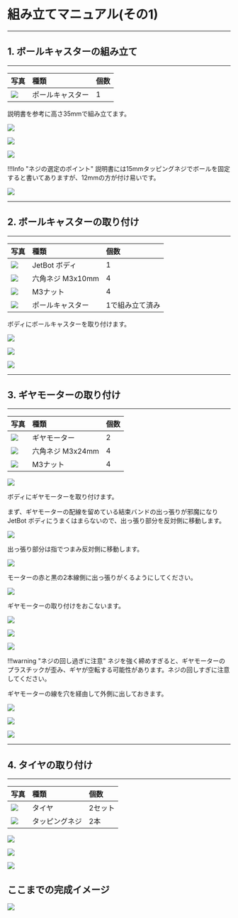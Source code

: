 # 組み立てマニュアル(その1)

<hr>

## 1. ボールキャスターの組み立て

<hr>

|写真|種類|個数|
|:--|:--|:--|
|![](./img/front_mini001.jpg)|ポールキャスター|1|

説明書を参考に高さ35mmで組み立てます。

![](./img/front001.jpg)

![](./img/front002.jpg)

![](./img/front003.jpg)

!!!Info "ネジの選定のポイント"
	説明書には15mmタッピングネジでボールを固定すると書いてありますが、12mmの方が付け易いです。

![](./img/front004.jpg)

<hr>

## 2. ボールキャスターの取り付け

<hr>

|写真|種類|個数|
|:--|:--|:--|
|![](./img/front_mount_mini001.jpg)|JetBot ボディ|1|
|![](./img/front_mount_mini003.jpg)|六角ネジ M3x10mm|4|
|![](./img/front_mount_mini002.jpg)|M3ナット|4|
|![](./img/front_mount_mini004.jpg)|ポールキャスター|1で組み立て済み|

ボディにボールキャスターを取り付けます。

![](./img/front_mount001.jpg)

![](./img/front_mount002.jpg)

![](./img/front_mount003.jpg)

<hr>

## 3. ギヤモーターの取り付け

<hr>


|写真|種類|個数|
|:--|:--|:--|
|![](./img/motor_mini001.jpg)|ギヤモーター|2|
|![](./img/motor_mini002.jpg)|六角ネジ M3x24mm|4|
|![](./img/front_mount_mini002.jpg)|M3ナット|4|

![](./img/motor001.jpg)

ボディにギヤモーターを取り付けます。

まず、ギヤモーターの配線を留めている結束バンドの出っ張りが邪魔になりJetBot ボディにうまくはまらないので、出っ張り部分を反対側に移動します。

![](./img/motor002.jpg)

出っ張り部分は指でつまみ反対側に移動します。

![](./img/motor003.jpg)

モーターの赤と黒の2本線側に出っ張りがくるようにしてください。

![](./img/motor004.jpg)

ギヤモーターの取り付けをおこないます。


![](./img/motor005.jpg)

![](./img/motor006.jpg)

![](./img/motor007.jpg)


!!!warning "ネジの回し過ぎに注意"
	ネジを強く締めすぎると、ギヤモーターのプラスチックが歪み、ギヤが空転する可能性があります。ネジの回しすぎに注意してください。

ギヤモーターの線を穴を経由して外側に出しておきます。

![](./img/motor008.jpg)

![](./img/motor009.jpg)

![](./img/motor010.jpg)

<hr>

## 4. タイヤの取り付け

<hr>

|写真|種類|個数|
|:--|:--|:--|
|![](./img/wheel_mini001.jpg)|タイヤ|2セット|
|![](./img/wheel_mini002.jpg)|タッピングネジ|2本|

![](./img/wheel001.jpg)

![](./img/wheel002.jpg)

![](./img/wheel003.jpg)


## ここまでの完成イメージ

![](./img/section1.jpg)
